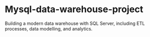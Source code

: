 # Mysql-data-warehouse-project
Building a modern data warehouse with SQL Server, including ETL processes, data modelling, and analytics.
